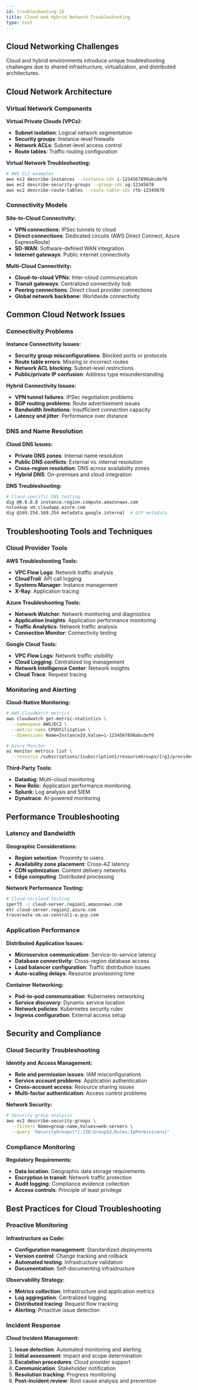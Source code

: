 ```yaml
---
id: troubleshooting-15
title: Cloud and Hybrid Network Troubleshooting
type: text
---
```


## Cloud Networking Challenges

Cloud and hybrid environments introduce unique troubleshooting challenges due to shared infrastructure, virtualization, and distributed architectures.

## Cloud Network Architecture

### Virtual Network Components

**Virtual Private Clouds (VPCs):**
- **Subnet isolation**: Logical network segmentation
- **Security groups**: Instance-level firewalls
- **Network ACLs**: Subnet-level access control
- **Route tables**: Traffic routing configuration

**Virtual Network Troubleshooting:**
```bash
# AWS CLI examples
aws ec2 describe-instances --instance-ids i-1234567890abcdef0
aws ec2 describe-security-groups --group-ids sg-12345678
aws ec2 describe-route-tables --route-table-ids rtb-12345678
```

### Connectivity Models

**Site-to-Cloud Connectivity:**
- **VPN connections**: IPSec tunnels to cloud
- **Direct connections**: Dedicated circuits (AWS Direct Connect, Azure ExpressRoute)
- **SD-WAN**: Software-defined WAN integration
- **Internet gateways**: Public internet connectivity

**Multi-Cloud Connectivity:**
- **Cloud-to-cloud VPNs**: Inter-cloud communication
- **Transit gateways**: Centralized connectivity hub
- **Peering connections**: Direct cloud provider connections
- **Global network backbone**: Worldwide connectivity

## Common Cloud Network Issues

### Connectivity Problems

**Instance Connectivity Issues:**
- **Security group misconfigurations**: Blocked ports or protocols
- **Route table errors**: Missing or incorrect routes
- **Network ACL blocking**: Subnet-level restrictions
- **Public/private IP confusion**: Address type misunderstanding

**Hybrid Connectivity Issues:**
- **VPN tunnel failures**: IPSec negotiation problems
- **BGP routing problems**: Route advertisement issues
- **Bandwidth limitations**: Insufficient connection capacity
- **Latency and jitter**: Performance over distance

### DNS and Name Resolution

**Cloud DNS Issues:**
- **Private DNS zones**: Internal name resolution
- **Public DNS conflicts**: External vs. internal resolution
- **Cross-region resolution**: DNS across availability zones
- **Hybrid DNS**: On-premises and cloud integration

**DNS Troubleshooting:**
```bash
# Cloud-specific DNS testing
dig @8.8.8.8 instance.region.compute.amazonaws.com
nslookup vm.cloudapp.azure.com
dig @169.254.169.254 metadata.google.internal  # GCP metadata
```

## Troubleshooting Tools and Techniques

### Cloud Provider Tools

**AWS Troubleshooting Tools:**
- **VPC Flow Logs**: Network traffic analysis
- **CloudTrail**: API call logging
- **Systems Manager**: Instance management
- **X-Ray**: Application tracing

**Azure Troubleshooting Tools:**
- **Network Watcher**: Network monitoring and diagnostics
- **Application Insights**: Application performance monitoring
- **Traffic Analytics**: Network traffic analysis
- **Connection Monitor**: Connectivity testing

**Google Cloud Tools:**
- **VPC Flow Logs**: Network traffic visibility
- **Cloud Logging**: Centralized log management
- **Network Intelligence Center**: Network insights
- **Cloud Trace**: Request tracing

### Monitoring and Alerting

**Cloud-Native Monitoring:**
```bash
# AWS CloudWatch metrics
aws cloudwatch get-metric-statistics \
  --namespace AWS/EC2 \
  --metric-name CPUUtilization \
  --dimensions Name=InstanceId,Value=i-1234567890abcdef0

# Azure Monitor
az monitor metrics list \
  --resource /subscriptions/{subscription}/resourceGroups/{rg}/providers/Microsoft.Compute/virtualMachines/{vm}
```

**Third-Party Tools:**
- **Datadog**: Multi-cloud monitoring
- **New Relic**: Application performance monitoring
- **Splunk**: Log analysis and SIEM
- **Dynatrace**: AI-powered monitoring

## Performance Troubleshooting

### Latency and Bandwidth

**Geographic Considerations:**
- **Region selection**: Proximity to users
- **Availability zone placement**: Cross-AZ latency
- **CDN optimization**: Content delivery networks
- **Edge computing**: Distributed processing

**Network Performance Testing:**
```bash
# Cloud-to-cloud testing
iperf3 -c cloud-server.region1.amazonaws.com
mtr cloud-server.region2.azure.com
traceroute vm.us-central1-a.gcp.com
```

### Application Performance

**Distributed Application Issues:**
- **Microservice communication**: Service-to-service latency
- **Database connectivity**: Cross-region database access
- **Load balancer configuration**: Traffic distribution issues
- **Auto-scaling delays**: Resource provisioning time

**Container Networking:**
- **Pod-to-pod communication**: Kubernetes networking
- **Service discovery**: Dynamic service location
- **Network policies**: Kubernetes security rules
- **Ingress configuration**: External access setup

## Security and Compliance

### Cloud Security Troubleshooting

**Identity and Access Management:**
- **Role and permission issues**: IAM misconfigurations
- **Service account problems**: Application authentication
- **Cross-account access**: Resource sharing issues
- **Multi-factor authentication**: Access control problems

**Network Security:**
```bash
# Security group analysis
aws ec2 describe-security-groups \
  --filters Name=group-name,Values=web-servers \
  --query 'SecurityGroups[*].{ID:GroupId,Rules:IpPermissions}'
```

### Compliance Monitoring

**Regulatory Requirements:**
- **Data location**: Geographic data storage requirements
- **Encryption in transit**: Network traffic protection
- **Audit logging**: Compliance evidence collection
- **Access controls**: Principle of least privilege

## Best Practices for Cloud Troubleshooting

### Proactive Monitoring

**Infrastructure as Code:**
- **Configuration management**: Standardized deployments
- **Version control**: Change tracking and rollback
- **Automated testing**: Infrastructure validation
- **Documentation**: Self-documenting infrastructure

**Observability Strategy:**
- **Metrics collection**: Infrastructure and application metrics
- **Log aggregation**: Centralized logging
- **Distributed tracing**: Request flow tracking
- **Alerting**: Proactive issue detection

### Incident Response

**Cloud Incident Management:**
1. **Issue detection**: Automated monitoring and alerting
2. **Initial assessment**: Impact and scope determination
3. **Escalation procedures**: Cloud provider support
4. **Communication**: Stakeholder notification
5. **Resolution tracking**: Progress monitoring
6. **Post-incident review**: Root cause analysis and prevention